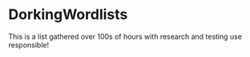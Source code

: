 # DorkingWordlists
This is a list gathered over 100s of hours with research and testing use responsible!
